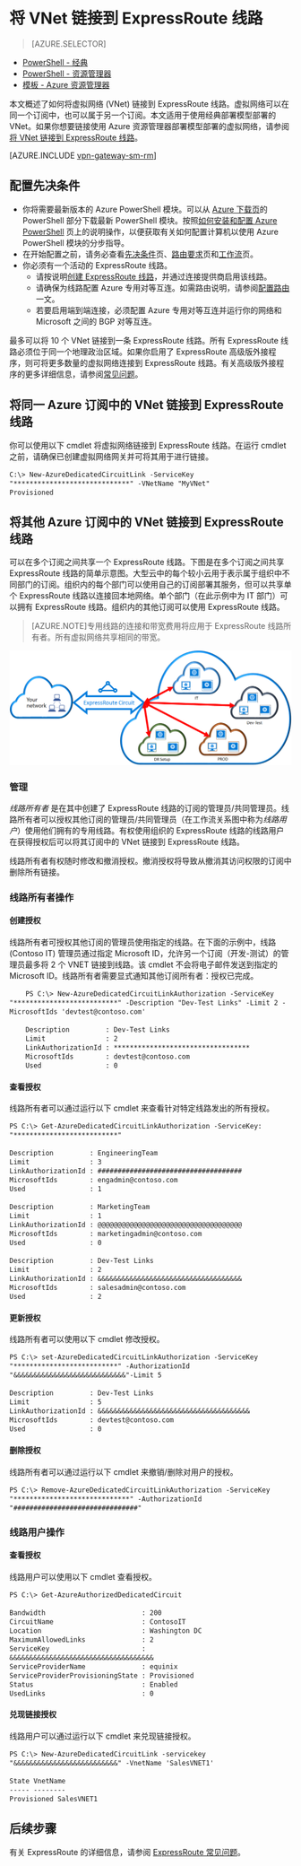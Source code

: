 <properties 
   pageTitle="将虚拟网络链接到 ExpressRoute 线路 | Microsoft Azure"
   description="本文档概述了如何将虚拟网络 (VNet) 链接到 ExpressRoute 线路。"
   services="expressroute"
   documentationCenter="na"
   authors="cherylmc"
   manager="carolz"
   editor=""
   tags="azure-service-management"/>
<tags 
   ms.service="expressroute"
   ms.date="01/16/2016"
   wacn.date="03/17/2016" />

# 将 VNet 链接到 ExpressRoute 线路

> [AZURE.SELECTOR]
- [PowerShell - 经典](/documentation/articles/expressroute-howto-linkvnet-classic)
- [PowerShell - 资源管理器](/documentation/articles/expressroute-howto-linkvnet-arm)  
- [模板 - Azure 资源管理器](https://github.com/Azure/azure-quickstart-templates/tree/ecad62c231848ace2fbdc36cbe3dc04a96edd58c/301-expressroute-circuit-vnet-connection)

本文概述了如何将虚拟网络 (VNet) 链接到 ExpressRoute 线路。虚拟网络可以在同一个订阅中，也可以属于另一个订阅。本文适用于使用经典部署模型部署的 VNet。如果你想要链接使用 Azure 资源管理器部署模型部署的虚拟网络，请参阅[将 VNet 链接到 ExpressRoute 线路](/documentation/articles/expressroute-howto-linkvnet-arm)。

[AZURE.INCLUDE [vpn-gateway-sm-rm](../includes/vpn-gateway-sm-rm-include.md)] 

## 配置先决条件

- 你将需要最新版本的 Azure PowerShell 模块。可以从 [Azure 下载页](/downloads/)的 PowerShell 部分下载最新 PowerShell 模块。按照[如何安装和配置 Azure PowerShell](/documentation/articles/powershell-install-configure) 页上的说明操作，以便获取有关如何配置计算机以使用 Azure PowerShell 模块的分步指导。 
- 在开始配置之前，请务必查看[先决条件](/documentation/articles/expressroute-prerequisites)页、[路由要求](/documentation/articles/expressroute-routing)页和[工作流](/documentation/articles/expressroute-workflows)页。
- 你必须有一个活动的 ExpressRoute 线路。 
	- 请按说明[创建 ExpressRoute 线路](/documentation/articles/expressroute-howto-circuit-classic)，并通过连接提供商启用该线路。 
	- 请确保为线路配置 Azure 专用对等互连。如需路由说明，请参阅[配置路由](/documentation/articles/expressroute-howto-routing-classic)一文。 
	- 若要启用端到端连接，必须配置 Azure 专用对等互连并运行你的网络和 Microsoft 之间的 BGP 对等互连。

最多可以将 10 个 VNet 链接到一条 ExpressRoute 线路。所有 ExpressRoute 线路必须位于同一个地理政治区域。如果你启用了 ExpressRoute 高级版外接程序，则可将更多数量的虚拟网络连接到 ExpressRoute 线路。有关高级版外接程序的更多详细信息，请参阅[常见问题](/documentation/articles/expressroute-faqs)。

## 将同一 Azure 订阅中的 VNet 链接到 ExpressRoute 线路

你可以使用以下 cmdlet 将虚拟网络链接到 ExpressRoute 线路。在运行 cmdlet 之前，请确保已创建虚拟网络网关并可将其用于进行链接。

	C:\> New-AzureDedicatedCircuitLink -ServiceKey "*****************************" -VNetName "MyVNet"
	Provisioned

## 将其他 Azure 订阅中的 VNet 链接到 ExpressRoute 线路

可以在多个订阅之间共享一个 ExpressRoute 线路。下图是在多个订阅之间共享 ExpressRoute 线路的简单示意图。大型云中的每个较小云用于表示属于组织中不同部门的订阅。组织内的每个部门可以使用自己的订阅部署其服务，但可以共享单个 ExpressRoute 线路以连接回本地网络。单个部门（在此示例中为 IT 部门）可以拥有 ExpressRoute 线路。组织内的其他订阅可以使用 ExpressRoute 线路。

>[AZURE.NOTE]专用线路的连接和带宽费用将应用于 ExpressRoute 线路所有者。所有虚拟网络共享相同的带宽。

![跨订阅连接](./media/expressroute-howto-linkvnet-classic/cross-subscription.png)

### 管理

*线路所有者* 是在其中创建了 ExpressRoute 线路的订阅的管理员/共同管理员。线路所有者可以授权其他订阅的管理员/共同管理员（在工作流关系图中称为*线路用户*）使用他们拥有的专用线路。有权使用组织的 ExpressRoute 线路的线路用户在获得授权后可以将其订阅中的 VNet 链接到 ExpressRoute 线路。

线路所有者有权随时修改和撤消授权。撤消授权将导致从撤消其访问权限的订阅中删除所有链接。

### 线路所有者操作 

#### 创建授权
	
线路所有者可授权其他订阅的管理员使用指定的线路。在下面的示例中，线路 (Contoso IT) 管理员通过指定 Microsoft ID，允许另一个订阅（开发-测试）的管理员最多将 2 个 VNET 链接到线路。该 cmdlet 不会将电子邮件发送到指定的 Microsoft ID。线路所有者需要显式通知其他订阅所有者：授权已完成。

		PS C:\> New-AzureDedicatedCircuitLinkAuthorization -ServiceKey "**************************" -Description "Dev-Test Links" -Limit 2 -MicrosoftIds 'devtest@contoso.com'
		
		Description         : Dev-Test Links 
		Limit               : 2 
		LinkAuthorizationId : ********************************** 
		MicrosoftIds        : devtest@contoso.com 
		Used                : 0

#### 查看授权

线路所有者可以通过运行以下 cmdlet 来查看针对特定线路发出的所有授权。

	PS C:\> Get-AzureDedicatedCircuitLinkAuthorization -ServiceKey: "**************************"
	
	Description         : EngineeringTeam 
	Limit               : 3 
	LinkAuthorizationId : #################################### 
	MicrosoftIds        : engadmin@contoso.com 
	Used                : 1 
	
	Description         : MarketingTeam 
	Limit               : 1 
	LinkAuthorizationId : @@@@@@@@@@@@@@@@@@@@@@@@@@@@@@@@@@@@ 
	MicrosoftIds        : marketingadmin@contoso.com 
	Used                : 0 
	
	Description         : Dev-Test Links 
	Limit               : 2 
	LinkAuthorizationId : &&&&&&&&&&&&&&&&&&&&&&&&&&&&&&&&&&&& 
	MicrosoftIds        : salesadmin@contoso.com 
	Used                : 2 
	

#### 更新授权

线路所有者可以使用以下 cmdlet 修改授权。

	PS C:\> set-AzureDedicatedCircuitLinkAuthorization -ServiceKey "**************************" -AuthorizationId "&&&&&&&&&&&&&&&&&&&&&&&&&&&&"-Limit 5
		
	Description         : Dev-Test Links 
	Limit               : 5 
	LinkAuthorizationId : &&&&&&&&&&&&&&&&&&&&&&&&&&&&&&&&&&&&&& 
	MicrosoftIds        : devtest@contoso.com 
	Used                : 0


#### 删除授权

线路所有者可以通过运行以下 cmdlet 来撤销/删除对用户的授权。

	PS C:\> Remove-AzureDedicatedCircuitLinkAuthorization -ServiceKey "*****************************" -AuthorizationId "###############################"


### 线路用户操作

#### 查看授权

线路用户可以使用以下 cmdlet 查看授权。

	PS C:\> Get-AzureAuthorizedDedicatedCircuit
		
	Bandwidth                        : 200
	CircuitName                      : ContosoIT
	Location                         : Washington DC
	MaximumAllowedLinks              : 2
	ServiceKey                       : &&&&&&&&&&&&&&&&&&&&&&&&&&&&&&&&&&&&
	ServiceProviderName              : equinix
	ServiceProviderProvisioningState : Provisioned
	Status                           : Enabled
	UsedLinks                        : 0

#### 兑现链接授权

线路用户可以通过运行以下 cmdlet 来兑现链接授权。

	PS C:\> New-AzureDedicatedCircuitLink -servicekey "&&&&&&&&&&&&&&&&&&&&&&&&&&" -VnetName 'SalesVNET1' 
		
	State VnetName 
	----- -------- 
	Provisioned SalesVNET1

## 后续步骤

有关 ExpressRoute 的详细信息，请参阅 [ExpressRoute 常见问题](/documentation/articles/expressroute-faqs)。

<!---HONumber=Mooncake_0104_2016-->